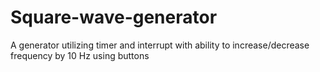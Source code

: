 # Square-wave-generator
A generator utilizing timer and interrupt with ability to increase/decrease frequency by 10 Hz using buttons
